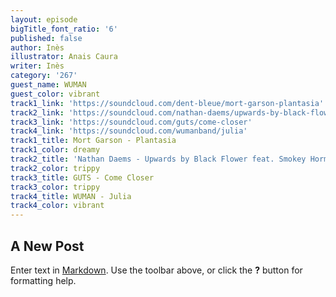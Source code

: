 ```yaml
---
layout: episode
bigTitle_font_ratio: '6'
published: false
author: Inès
illustrator: Anais Caura
writer: Inès
category: '267'
guest_name: WUMAN
guest_color: vibrant
track1_link: 'https://soundcloud.com/dent-bleue/mort-garson-plantasia'
track2_link: 'https://soundcloud.com/nathan-daems/upwards-by-black-flower-feat'
track3_link: 'https://soundcloud.com/guts/come-closer'
track4_link: 'https://soundcloud.com/wumanband/julia'
track1_title: Mort Garson - Plantasia
track1_color: dreamy
track2_title: 'Nathan Daems - Upwards by Black Flower feat. Smokey Hormel '
track2_color: trippy
track3_title: GUTS - Come Closer
track3_color: trippy
track4_title: WUMAN - Julia
track4_color: vibrant
---
```

## A New Post

Enter text in [Markdown](http://daringfireball.net/projects/markdown/). Use the toolbar above, or click the **?** button for formatting help.
